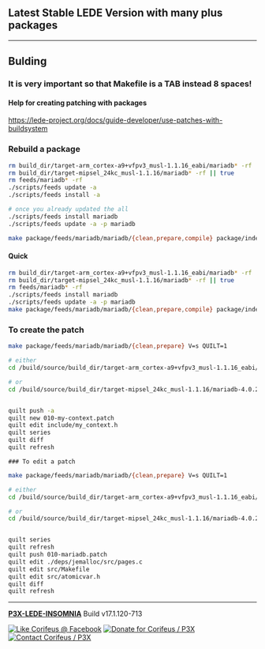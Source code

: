 [//]: #@corifeus-header

## Latest Stable LEDE Version with many plus packages

---
                        
[//]: #@corifeus-header:end
## Bulding

### It is very important so that Makefile is a TAB instead 8 spaces!   

#### Help for creating patching with packages
https://lede-project.org/docs/guide-developer/use-patches-with-buildsystem   
  

### Rebuild a package
```bash
rm build_dir/target-arm_cortex-a9+vfpv3_musl-1.1.16_eabi/mariadb* -rf || true
rm build_dir/target-mipsel_24kc_musl-1.1.16/mariadb* -rf || true
rm feeds/mariadb* -rf
./scripts/feeds update -a
./scripts/feeds install -a

# once you already updated the all
./scripts/feeds install mariadb
./scripts/feeds update -a -p mariadb

make package/feeds/mariadb/mariadb/{clean,prepare,compile} package/index V=s
```

#### Quick

```bash
rm build_dir/target-arm_cortex-a9+vfpv3_musl-1.1.16_eabi/mariadb* -rf || true
rm build_dir/target-mipsel_24kc_musl-1.1.16/mariadb* -rf || true
rm feeds/mariadb* -rf
./scripts/feeds install mariadb
./scripts/feeds update -a -p mariadb
make package/feeds/mariadb/mariadb/{clean,prepare,compile} package/index V=s
```  
  
### To create the patch

```bash
make package/feeds/mariadb/mariadb/{clean,prepare} V=s QUILT=1

# either
cd /build/source/build_dir/target-arm_cortex-a9+vfpv3_musl-1.1.16_eabi/mariadb-4.0.2/

# or
cd /build/source/build_dir/target-mipsel_24kc_musl-1.1.16/mariadb-4.0.2


quilt push -a
quilt new 010-my-context.patch
quilt edit include/my_context.h  
quilt series
quilt diff
quilt refresh
```

    ### To edit a patch

```bash
make package/feeds/mariadb/mariadb/{clean,prepare} V=s QUILT=1

# either
cd /build/source/build_dir/target-arm_cortex-a9+vfpv3_musl-1.1.16_eabi/mariadb-4.0.2/

# or
cd /build/source/build_dir/target-mipsel_24kc_musl-1.1.16/mariadb-4.0.2


quilt series
quilt refresh
quilt push 010-mariadb.patch
quilt edit ./deps/jemalloc/src/pages.c 
quilt edit src/Makefile 
quilt edit src/atomicvar.h
quilt diff
quilt refresh
```

[//]: #@corifeus-footer

---

[**P3X-LEDE-INSOMNIA**](https://pages.corifeus.com/lede-insomnia) Build v17.1.120-713 

[![Like Corifeus @ Facebook](https://img.shields.io/badge/LIKE-Corifeus-3b5998.svg)](https://www.facebook.com/corifeus.software) [![Donate for Corifeus / P3X](https://img.shields.io/badge/Donate-Corifeus-003087.svg)](https://www.paypal.com/cgi-bin/webscr?cmd=_donations&business=LFRV89WPRMMVE&lc=HU&item_name=Patrik%20Laszlo&item_number=patrikx3&currency_code=HUF&bn=PP%2dDonationsBF%3abtn_donate_SM%2egif%3aNonHosted)  [![Contact Corifeus / P3X](https://img.shields.io/badge/Contact-P3X-ff9900.svg)](https://www.patrikx3.com/en/front/contact) 


 

[//]: #@corifeus-footer:end